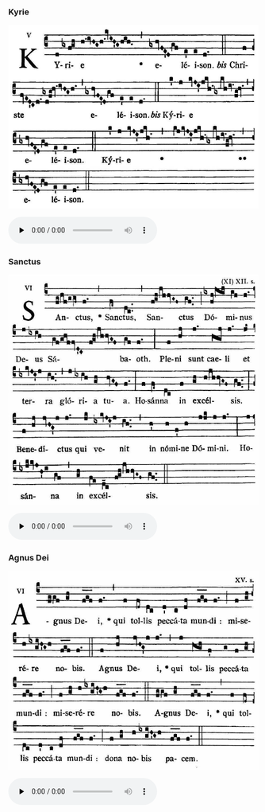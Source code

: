 ### Kyrie

![](images/mass-viii-kyrie.jpg)

<audio src="https://www.ccwatershed.org/audio/djc_08_kyrie_mp3_1/download/" preload="none" controls="controls"></audio>

### Sanctus

![](images/mass-viii-sanctus.jpg)

<audio src="https://www.ccwatershed.org/audio/djc_08_sanctus_mp3_1/download/" preload="none" controls="controls"></audio>

### Agnus Dei

![](images/mass-viii-agnus.jpg)

<audio src="https://www.ccwatershed.org/audio/djc_08_agnus_mp3_1/download/" preload="none" controls="controls"></audio>
